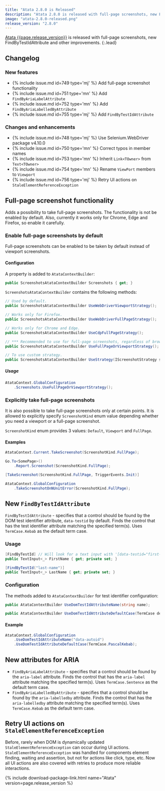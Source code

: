 ```yaml
---
title: "Atata 2.8.0 is Released"
description: "Atata 2.8.0 is released with full-page screenshots, new FindByTestIdAttribute and other improvements."
image: "atata-2.8.0-released.png"
release_version: "2.8.0"
---
```


[Atata {{page.release_version}}](https://www.nuget.org/packages/Atata/{{page.release_version}})
is released with full-page screenshots, new FindByTestIdAttribute and other improvements.
{:.lead}

<!--more-->

## Changelog

### New features

- {% include issue.md id=749 type='mj' %} Add full-page screenshot functionality
- {% include issue.md id=751 type='mn' %} Add `FindByAriaLabelAttribute`
- {% include issue.md id=752 type='mn' %} Add `FindByAriaLabelledByAttribute`
- {% include issue.md id=755 type='mj' %} Add `FindByTestIdAttribute`

### Changes and enhancements

- {% include issue.md id=748 type='mj' %} Use Selenium.WebDriver package v4.10.0
- {% include issue.md id=750 type='mn' %} Correct typos in member names
- {% include issue.md id=753 type='mn' %} Inherit `Link<TOwner>` from `Text<TOwner>`
- {% include issue.md id=754 type='mn' %} Rename `ViewPort` members to `Viewport`
- {% include issue.md id=756 type='mj' %} Retry UI actions on `StaleElementReferenceException`

## Full-page screenshot functionality

Adds a possibility to take full-page screenshots.
The functionality is not be enabled by default.
Also, currently it works only for Chrome, Edge and Firefox, so enable it carefully.

### Enable full-page screenshots by default

Full-page screenshots can be enabled to be taken by default instead of viewport screenshots.

#### Configuration

A property is added to `AtataContextBuilder`:

```cs
public ScreenshotsAtataContextBuilder Screenshots { get; }
```

`ScreenshotsAtataContextBuilder` contains the following methods:

```cs
// Used by default.
public ScreenshotsAtataContextBuilder UseWebDriverViewportStrategy();

// Works only for Firefox.
public ScreenshotsAtataContextBuilder UseWebDriverFullPageStrategy();

// Works only for Chrome and Edge.
public ScreenshotsAtataContextBuilder UseCdpFullPageStrategy();

// *** Recommended to use for full-page screenshots, regardless of browser/driver.
public ScreenshotsAtataContextBuilder UseFullPageOrViewportStrategy();

// To use custom strategy.
public ScreenshotsAtataContextBuilder UseStrategy(IScreenshotStrategy strategy);
```

##### Usage

```cs
AtataContext.GlobalConfiguration
    .Screenshots.UseFullPageOrViewportStrategy();
```

### Explicitly take full-page screenshots

It is also possible to take full-page screenshots only at certain points.
It is allowed to explicitly specify `ScreenshotKind` enum value depending whether you need a viewport or a full-page screenshot.

`ScreenshotKind` enum provides 3 values: `Default`, `Viewport` and `FullPage`.

#### Examples

```cs
AtataContext.Current.TakeScreenshot(ScreenshotKind.FullPage);
```

```cs
Go.To<SomePage>()
    .Report.Screenshot(ScreenshotKind.FullPage);
```

```cs
[TakeScreenshot(ScreenshotKind.FullPage, TriggerEvents.Init)]
```

```cs
AtataContext.GlobalConfiguration
    .TakeScreenshotOnNUnitError(ScreenshotKind.FullPage);
```

## New `FindByTestIdAttribute`

`FindByTestIdAttribute` - specifies that a control should be found by the DOM test identifier attribute, `data-testid` by default. Finds the control that has the test identifier attribute matching the specified term(s). Uses `TermCase.Kebab` as the default term case.

### Usage

```cs
[FindByTestId] // Will look for a text input with '[data-testid="first-name"]'
public TextInput<_> FirstName { get; private set; }

[FindByTestId("last-name")]
public TextInput<_> LastName { get; private set; }
```

### Configuration

The methods added to `AtataContextBuilder` for test identifier configuration:

```cs
public AtataContextBuilder UseDomTestIdAttributeName(string name);

public AtataContextBuilder UseDomTestIdAttributeDefaultCase(TermCase defaultCase);
```

#### Example

```cs
AtataContext.GlobalConfiguration
    .UseDomTestIdAttributeName("data-autoid")
    .UseDomTestIdAttributeDefaultCase(TermCase.PascalKebab);
```

## New attributes for ARIA

- `FindByAriaLabelAttribute` - specifies that a control should be found by the `aria-label` attribute.
  Finds the control that has the `aria-label` attribute matching the specified term(s).
  Uses `TermCase.Sentence` as the default term case.
- `FindByAriaLabelledByAttribute` - specifies that a control should be found by the `aria-labelledby` attribute.
  Finds the control that has the `aria-labelledby` attribute matching the specified term(s).
  Uses `TermCase.Kebab` as the default term case.

## Retry UI actions on `StaleElementReferenceException`

Before, rarely when DOM is dynamically updated `StaleElementReferenceException` can occur during UI actions.
`StaleElementReferenceException` was handled for components element finding, waiting and assertion, but not for actions like click, type, etc.
Now all UI actions are also covered with retries to produce more reliable interactions.

{% include download-package-link.html name="Atata" version=page.release_version %}